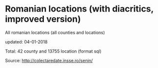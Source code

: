 # Romanian locations (with diacritics, improved version)
All romanian locations (all counties and locations)

updated: 04-01-2018

Total: 42 county and 13755 location (format sql)

Source:
http://colectaredate.insse.ro/senin/
